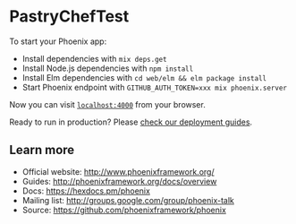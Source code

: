 # PastryChefTest

To start your Phoenix app:

  * Install dependencies with `mix deps.get`
  * Install Node.js dependencies with `npm install`
  * Install Elm dependencies with `cd web/elm && elm package install`
  * Start Phoenix endpoint with `GITHUB_AUTH_TOKEN=xxx mix phoenix.server`

Now you can visit [`localhost:4000`](http://localhost:4000) from your browser.

Ready to run in production? Please [check our deployment guides](http://www.phoenixframework.org/docs/deployment).

## Learn more

  * Official website: http://www.phoenixframework.org/
  * Guides: http://phoenixframework.org/docs/overview
  * Docs: https://hexdocs.pm/phoenix
  * Mailing list: http://groups.google.com/group/phoenix-talk
  * Source: https://github.com/phoenixframework/phoenix

